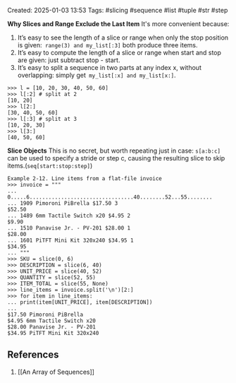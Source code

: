 Created: 2025-01-03 13:53
Tags: #slicing #sequence #list #tuple #str #step 

**Why Slices and Range Exclude the Last Item**
It's more convenient because:
1. It’s easy to see the length of a slice or range when only the stop position is given:` range(3) and my_list[:3]` both produce three items.
2. It’s easy to compute the length of a slice or range when start and stop are given: just subtract stop - start.
3. It’s easy to split a sequence in two parts at any index x, without overlapping: simply get` my_list[:x] and my_list[x:]`.
```
>>> l = [10, 20, 30, 40, 50, 60]
>>> l[:2] # split at 2
[10, 20]
>>> l[2:]
[30, 40, 50, 60]
>>> l[:3] # split at 3
[10, 20, 30]
>>> l[3:]
[40, 50, 60]
```

**Slice Objects**
This is no secret, but worth repeating just in case: `s[a:b:c]` can be used to specify a stride or step c, causing the resulting slice to skip items.(`seq[start:stop:step]`) 

```
Example 2-12. Line items from a flat-file invoice
>>> invoice = """
...
0.....6.................................40........52...55........
... 1909 Pimoroni PiBrella $17.50 3
$52.50
... 1489 6mm Tactile Switch x20 $4.95 2
$9.90
... 1510 Panavise Jr. - PV-201 $28.00 1
$28.00
... 1601 PiTFT Mini Kit 320x240 $34.95 1
$34.95
... """
>>> SKU = slice(0, 6)
>>> DESCRIPTION = slice(6, 40)
>>> UNIT_PRICE = slice(40, 52)
>>> QUANTITY = slice(52, 55)
>>> ITEM_TOTAL = slice(55, None)
>>> line_items = invoice.split('\n')[2:]
>>> for item in line_items:
... print(item[UNIT_PRICE], item[DESCRIPTION])
...
$17.50 Pimoroni PiBrella
$4.95 6mm Tactile Switch x20
$28.00 Panavise Jr. - PV-201
$34.95 PiTFT Mini Kit 320x240
```


## References 
1. [[An Array of Sequences]]